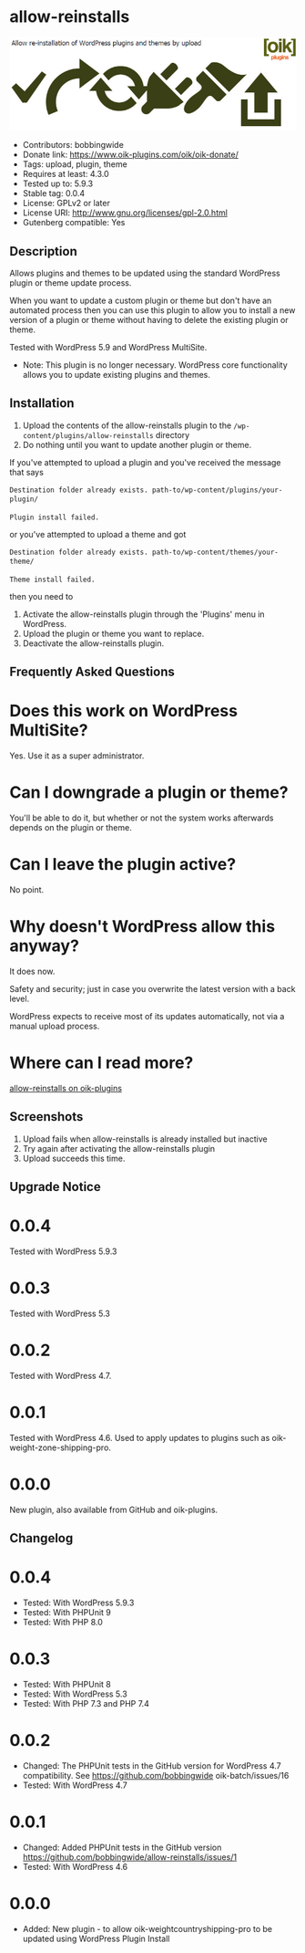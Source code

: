 # allow-reinstalls 
![banner](assets/allow-reinstalls-banner-772x250.jpg)
* Contributors: bobbingwide
* Donate link: https://www.oik-plugins.com/oik/oik-donate/
* Tags: upload, plugin, theme
* Requires at least: 4.3.0
* Tested up to: 5.9.3
* Stable tag: 0.0.4
* License: GPLv2 or later
* License URI: http://www.gnu.org/licenses/gpl-2.0.html
* Gutenberg compatible: Yes

## Description 
Allows plugins and themes to be updated using the standard WordPress plugin or theme update process.

When you want to update a custom plugin or theme but don't have an automated process
then you can use this plugin to allow you to install a new version of a plugin or theme
without having to delete the existing plugin or theme.

Tested with WordPress 5.9 and WordPress MultiSite.
* Note: This plugin is no longer necessary. WordPress core functionality allows you to update existing plugins and themes.


## Installation 
1. Upload the contents of the allow-reinstalls plugin to the `/wp-content/plugins/allow-reinstalls` directory
1. Do nothing until you want to update another plugin or theme.


If you've attempted to upload a plugin and you've received the message that says

```
Destination folder already exists. path-to/wp-content/plugins/your-plugin/

Plugin install failed.
```

or you've attempted to upload a theme and got

```
Destination folder already exists. path-to/wp-content/themes/your-theme/

Theme install failed.
```

then you need to


1. Activate the allow-reinstalls plugin through the 'Plugins' menu in WordPress.
1. Upload the plugin or theme you want to replace.
1. Deactivate the allow-reinstalls plugin.

## Frequently Asked Questions 

# Does this work on WordPress MultiSite? 
Yes. Use it as a super administrator.

# Can I downgrade a plugin or theme? 
You'll be able to do it, but whether or not the system works afterwards depends on the plugin or theme.

# Can I leave the plugin active? 
No point.

# Why doesn't WordPress allow this anyway? 
It does now.

Safety and security; just in case you overwrite the latest version with a back level.

WordPress expects to receive most of its updates automatically, not via a manual upload process.

# Where can I read more? 

[allow-reinstalls on oik-plugins](http://www.oik-plugins.com/oik-plugins/allow-reinstalls)


## Screenshots 
1. Upload fails when allow-reinstalls is already installed but inactive
2. Try again after activating the allow-reinstalls plugin
3. Upload succeeds this time.

## Upgrade Notice 
# 0.0.4 
Tested with WordPress 5.9.3

# 0.0.3 
Tested with WordPress 5.3

# 0.0.2 
Tested with WordPress 4.7.

# 0.0.1 
Tested with WordPress 4.6. Used to apply updates to plugins such as oik-weight-zone-shipping-pro.

# 0.0.0 
New plugin, also available from GitHub and oik-plugins.

## Changelog 
# 0.0.4 
* Tested: With WordPress 5.9.3
* Tested: With PHPUnit 9
* Tested: With PHP 8.0

# 0.0.3 
* Tested: With PHPUnit 8
* Tested: With WordPress 5.3
* Tested: With PHP 7.3 and PHP 7.4

# 0.0.2 
* Changed: The PHPUnit tests in the GitHub version for WordPress 4.7 compatibility. See https://github.com/bobbingwide	oik-batch/issues/16
* Tested: With WordPress 4.7

# 0.0.1 
* Changed: Added PHPUnit tests in the GitHub version https://github.com/bobbingwide/allow-reinstalls/issues/1
* Tested: With WordPress 4.6

# 0.0.0 
* Added: New plugin - to allow oik-weightcountryshipping-pro to be updated using WordPress Plugin Install
